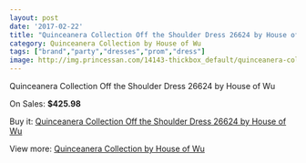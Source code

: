 ```yaml
---
layout: post
date: '2017-02-22'
title: "Quinceanera Collection Off the Shoulder Dress 26624 by House of Wu"
category: Quinceanera Collection by House of Wu
tags: ["brand","party","dresses","prom","dress"]
image: http://img.princessan.com/14143-thickbox_default/quinceanera-collection-off-the-shoulder-dress-26624-by-house-of-wu.jpg
---
```

Quinceanera Collection Off the Shoulder Dress 26624 by House of Wu

On Sales: **$425.98**
<a href="https://www.princessan.com/en/quinceanera-collection-by-house-of-wu/6631-quinceanera-collection-off-the-shoulder-dress-26624-by-house-of-wu.html"><amp-img layout="responsive" width="600" height="600" src="//img.princessan.com/14143-thickbox_default/quinceanera-collection-off-the-shoulder-dress-26624-by-house-of-wu.jpg" alt="Quinceanera Collection Off the Shoulder Dress 26624 by House of Wu 0" /></a>
<a href="https://www.princessan.com/en/quinceanera-collection-by-house-of-wu/6631-quinceanera-collection-off-the-shoulder-dress-26624-by-house-of-wu.html"><amp-img layout="responsive" width="600" height="600" src="//img.princessan.com/14144-thickbox_default/quinceanera-collection-off-the-shoulder-dress-26624-by-house-of-wu.jpg" alt="Quinceanera Collection Off the Shoulder Dress 26624 by House of Wu 1" /></a>

Buy it: [Quinceanera Collection Off the Shoulder Dress 26624 by House of Wu](https://www.princessan.com/en/quinceanera-collection-by-house-of-wu/6631-quinceanera-collection-off-the-shoulder-dress-26624-by-house-of-wu.html "Quinceanera Collection Off the Shoulder Dress 26624 by House of Wu")

View more: [Quinceanera Collection by House of Wu](https://www.princessan.com/en/52-quinceanera-collection-by-house-of-wu "Quinceanera Collection by House of Wu")